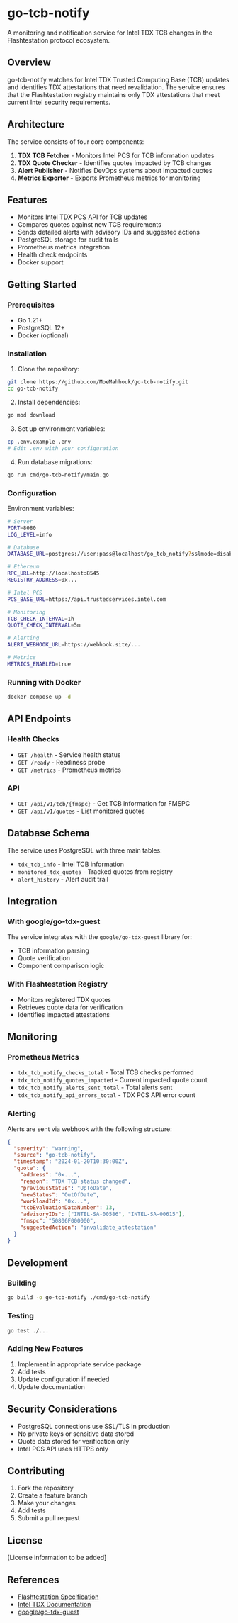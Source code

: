 # go-tcb-notify

A monitoring and notification service for Intel TDX TCB changes in the Flashtestation protocol ecosystem.

## Overview

go-tcb-notify watches for Intel TDX Trusted Computing Base (TCB) updates and identifies TDX attestations that need revalidation. The service ensures that the Flashtestation registry maintains only TDX attestations that meet current Intel security requirements.

## Architecture

The service consists of four core components:

1. **TDX TCB Fetcher** - Monitors Intel PCS for TCB information updates
2. **TDX Quote Checker** - Identifies quotes impacted by TCB changes  
3. **Alert Publisher** - Notifies DevOps systems about impacted quotes
4. **Metrics Exporter** - Exports Prometheus metrics for monitoring

## Features

- Monitors Intel TDX PCS API for TCB updates
- Compares quotes against new TCB requirements
- Sends detailed alerts with advisory IDs and suggested actions
- PostgreSQL storage for audit trails
- Prometheus metrics integration
- Health check endpoints
- Docker support

## Getting Started

### Prerequisites

- Go 1.21+
- PostgreSQL 12+
- Docker (optional)

### Installation

1. Clone the repository:
```bash
git clone https://github.com/MoeMahhouk/go-tcb-notify.git
cd go-tcb-notify
```

2. Install dependencies:
```bash
go mod download
```

3. Set up environment variables:
```bash
cp .env.example .env
# Edit .env with your configuration
```

4. Run database migrations:
```bash
go run cmd/go-tcb-notify/main.go
```

### Configuration

Environment variables:

```bash
# Server
PORT=8080
LOG_LEVEL=info

# Database
DATABASE_URL=postgres://user:pass@localhost/go_tcb_notify?sslmode=disable

# Ethereum
RPC_URL=http://localhost:8545
REGISTRY_ADDRESS=0x...

# Intel PCS
PCS_BASE_URL=https://api.trustedservices.intel.com

# Monitoring
TCB_CHECK_INTERVAL=1h
QUOTE_CHECK_INTERVAL=5m

# Alerting
ALERT_WEBHOOK_URL=https://webhook.site/...

# Metrics
METRICS_ENABLED=true
```

### Running with Docker

```bash
docker-compose up -d
```

## API Endpoints

### Health Checks

- `GET /health` - Service health status
- `GET /ready` - Readiness probe
- `GET /metrics` - Prometheus metrics

### API

- `GET /api/v1/tcb/{fmspc}` - Get TCB information for FMSPC
- `GET /api/v1/quotes` - List monitored quotes

## Database Schema

The service uses PostgreSQL with three main tables:

- `tdx_tcb_info` - Intel TCB information
- `monitored_tdx_quotes` - Tracked quotes from registry
- `alert_history` - Alert audit trail

## Integration

### With google/go-tdx-guest

The service integrates with the `google/go-tdx-guest` library for:

- TCB information parsing
- Quote verification
- Component comparison logic

### With Flashtestation Registry

- Monitors registered TDX quotes
- Retrieves quote data for verification
- Identifies impacted attestations

## Monitoring

### Prometheus Metrics

- `tdx_tcb_notify_checks_total` - Total TCB checks performed
- `tdx_tcb_notify_quotes_impacted` - Current impacted quote count
- `tdx_tcb_notify_alerts_sent_total` - Total alerts sent
- `tdx_tcb_notify_api_errors_total` - TDX PCS API error count

### Alerting

Alerts are sent via webhook with the following structure:

```json
{
  "severity": "warning",
  "source": "go-tcb-notify",
  "timestamp": "2024-01-20T10:30:00Z",
  "quote": {
    "address": "0x...",
    "reason": "TDX TCB status changed",
    "previousStatus": "UpToDate",
    "newStatus": "OutOfDate",
    "workloadId": "0x...",
    "tcbEvaluationDataNumber": 13,
    "advisoryIDs": ["INTEL-SA-00586", "INTEL-SA-00615"],
    "fmspc": "50806F000000",
    "suggestedAction": "invalidate_attestation"
  }
}
```

## Development

### Building

```bash
go build -o go-tcb-notify ./cmd/go-tcb-notify
```

### Testing

```bash
go test ./...
```

### Adding New Features

1. Implement in appropriate service package
2. Add tests
3. Update configuration if needed
4. Update documentation

## Security Considerations

- PostgreSQL connections use SSL/TLS in production
- No private keys or sensitive data stored
- Quote data stored for verification only
- Intel PCS API uses HTTPS only

## Contributing

1. Fork the repository
2. Create a feature branch
3. Make your changes
4. Add tests
5. Submit a pull request

## License

[License information to be added]

## References

- [Flashtestation Specification](https://github.com/flashbots/rollup-boost/blob/main/specs/flashtestations.md)
- [Intel TDX Documentation](https://www.intel.com/content/www/us/en/developer/tools/trust-domain-extensions/documentation.html)
- [google/go-tdx-guest](https://github.com/google/go-tdx-guest)